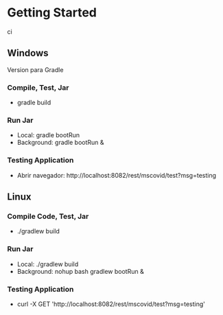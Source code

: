 # Getting Started

ci

## Windows
Version para Gradle
### Compile, Test, Jar
*  gradle build

### Run Jar
* Local:      gradle bootRun 
* Background: gradle bootRun &

### Testing Application
* Abrir navegador: http://localhost:8082/rest/mscovid/test?msg=testing

## Linux

### Compile Code, Test, Jar
* ./gradlew build

### Run Jar
* Local:      ./gradlew build
* Background: nohup bash gradlew bootRun &

### Testing Application
* curl -X GET 'http://localhost:8082/rest/mscovid/test?msg=testing'
